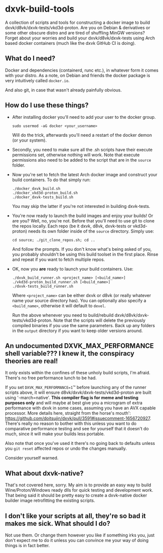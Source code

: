 ﻿# dxvk-build-tools

A collection of scripts and tools for constructing a docker image to build dxvk/d8vk/dxvk-tests/vkd3d-proton. Are you on Debian & derivatives or some other obscure distro and are tired of shuffling MinGW versions? Forget about your worries and build your dxvk/d8vk/dxvk-tests using Arch based docker containers (much like the dxvk GitHub CI is doing).

## What do I need?

Docker and dependencies (containerd, runc etc.), in whatever form it comes with your distro. As a note, on Debian and friends the docker package is very intuitively called `docker.io`.

And also git, in case that wasn't already painfully obvious.

## How do I use these things?

* After installing docker you'll need to add your user to the docker group.  
  
    `sudo usermod -aG docker <your_username>`  
  
    Will do the trick, afterwards you'll need a restart of the docker demon (or your system).  

* Secondly, you need to make sure all the .sh scripts have their execute permissions set, otherwise nothing will work. Note that execute permissions also need to be added to the script that are in the `source` folder.  

* Now you're set to fetch the latest Arch docker image and construct your build containers. To do that simply run:  
  
    `./docker_dxvk_build.sh`  
    `./docker_vkd3d-proton_build.sh`  
    `./docker_dxvk-tests_build.sh`  
  
    You may skip the latter if you're not interested in building dxvk-tests.  

* You're now ready to launch the build images and enjoy your builds! Or are you? Well, no, you're not. Before that you'll need to use git to clone the repos locally. Each repo (be it dxvk, d8vk, dxvk-tests or vkd3d-proton) needs its own folder inside of the `source` directory. Simply use:  
  
    `cd source; ./git_clone_repos.sh; cd ..`  
  
    And follow the prompts. If you don't know what's being asked of you, you probably shouldn't be using this build toolset in the first place. Rinse and repeat if you want to fetch multiple repos.  

* OK, now you **are** ready to launch your build containers. Use:  
  
    `./dxvk_build_runner.sh <project_name> [<build_name>]`  
    `./vkd3d-proton_build_runner.sh [<build_name>]`  
    `./dxvk-tests_build_runner.sh`  
  
    Where `<project_name>` can be either dxvk or d8vk (or really whatever name your source directory has). You can optionally also specify a `<build_name>`, otherwise it will default to `devel`.  
  
    Run the above whenever you need to build/rebuild dxvk/d8vk/dxvk-tests/vkd3d-proton. Note that the scripts will delete the previously compiled binaries if you use the same parameters. Back up any folders in the `output` directory if you want to keep older versions around.  

## An undocumented DXVK_MAX_PERFORMANCE shell variable??? I knew it, the conspiracy theories are real!

It only exists within the confines of these unholy build scripts, I'm afraid. There's no free performance lunch to be had.

If you set `DXVK_MAX_PERFORMANCE=1`™ before launching any of the runner scripts above, it will ensure d8vk/dxvk/dxvk-tests/vkd3d-proton are built using '-march=native'. **This compiler flag is for meme and testing purposes only** and will maybe at best give you a microgram of extra performance with dxvk in some cases, assuming you have an AVX capable processor. More details here, straight from the horse's mouth': https://github.com/doitsujin/dxvk/pull/3591#issuecomment-1656720927. There's really no reason to bother with this unless you want to do comparative performance testing and see for yourself that it doesn't do much, since it will make your builds less portable.

Also note that once you've used it there's no going back to defaults unless you `git reset` affected repos or undo the changes manually.

Consider yourself warned.

## What about dxvk-native?

That's not covered here, sorry. My aim is to provide an easy way to build Wine/Proton/Windows ready dlls for quick testing and development work. That being said it should be pretty easy to create a dxvk-native docker builder image retrofitting the existing scripts.

## I don't like your scripts at all, they're so bad it makes me sick. What should I do?

Not use them. Or change them however you like if something irks you, just don't expect me to do it unless you can convince me your way of doing things is in fact better.

